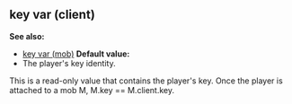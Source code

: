 ## key var (client)
**See also:**
+   [key var (mob)](/ref/mob/var/key.md) <!-- -->
**Default value:**
+   The player\'s key identity.


This is a read-only value that contains the player\'s key. Once
the player is attached to a mob M, M.key == M.client.key.